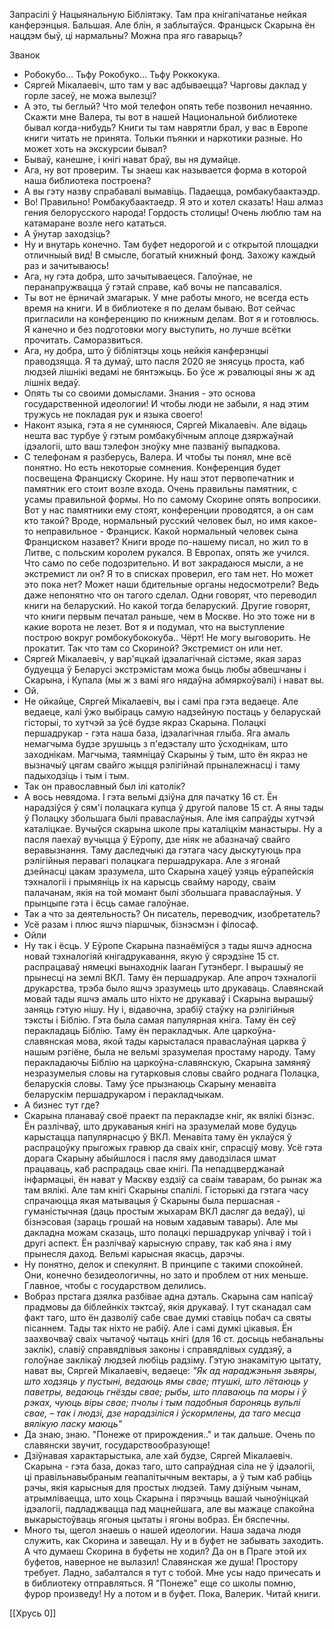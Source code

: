 Запрасілі ў Нацыянальную Бібліятэку. Там пра кнігапічатанье нейкая канферэнцыя. Бальшая. Але блін, я заблытаўся. Францыск Скарына ён нацдэм быў, ці нармальны? Можна пра яго гаварыць?

Званок

- Робокубо... Тьфу Рокобуко... Тьфу Роккокука.
- Сяргей Мікалаевіч, што там у вас адбываецца? Чарговы даклад у горле засеў, не можа вылезці?
- А это, ты беглый? Что мой телефон опять тебе позвонил нечаянно. Скажти мне Валера, ты вот в нашей Национальной библиотеке бывал когда-нибудь? Книги ты там наврятли брал, у вас в Европе книги читать не принята. Тольки пъянки и наркотики разные. Но может хоть на экскурсии бывал?
- Бываў, канешне, і кнігі нават браў, вы ня думайце. 
- Ага, ну вот проверим. Ты знаеш как называется форма в которой наша библиотека построена?
- А вы гэту назву спрабавалі вымавіць. Падаецца, ромбакубаактаэдр.
- Во! Правильно! Ромбакубаактаедр. Я это и хотел сказать! Наш алмаз гения белорусского народа! Гордость столицы! Очень люблю там на катамаране возле него кататься.
- А ўнутар заходзіць?
- Ну и внутарь конечно. Там буфет недорогой и с открытой площадки отличныый вид! В смысле, богатый книжный фонд. Захожу каждый раз и зачитываюсь!
- Ага, ну гэта добра, што зачытываецеся. Галоўнае, не перанапружвацца ў гэтай справе, каб вочы не папсаваліся. 
- Ты вот не ёрничай змагарык. У мне работы много, не всегда есть время на книги. И в библиотеке я по делам бываю. Вот сейчас пригласили на конференцию по книжным делам. Вот я и готовлюсь. Я канечно и без подготовки могу выступить, но лучше всётки прочитать. Саморазвиться.
- Ага, ну добра, што ў бібліятэцы хоць нейкія канферэнцыі праводзяцца. Я та думаў, што пасля 2020 яе знясуць проста, каб людзей лішнікі ведамі не бянтэжыць. Бо ўсе ж рэвалюцыі яны ж ад лішніх ведаў.
- Опять ты со своими домыслами. Знания - это основа государственной идеологии! И чтобы люди не забыли, я над этим тружусь не покладая рук и языка своего!
- Наконт языка, гэта я не сумняюся, Сяргей Мікалаевіч. Але відаць нешта вас турбуе ў гэтым ромбакубічным аплоце дзяржаўнай ідэалогіі, што ваш тэлефон зноўку мне пазваніў выпадкова.
- С телефонам я разберусь, Валера. И чтобы ты понял, мне всё понятно. Но есть некоторые сомнения. Конференция будет посвещена Франциску Скорине. Ну наш этот первопечатник и памятник его стоит возле входа. Очень правильны памятник, с усамы правильной формы.
  Но по самому Скорине опять вопросики. Вот у нас памятники ему стоят, конференции проводятся, а он сам кто такой? Вроде, нормальный русский человек был, но имя какое-то неправильное - Франциск. Какой нормальный человек сына Франциском назавет? 
  Книги вроде по-нашему писал, но жил то в Литве, с польским королем рукался. В Европах, опять же учился. Что само по себе подозрительно. 
  И вот закрадаюся мысли, а не экстремист ли он? 
  Я то в списках проверил, его там нет. Но может это пока нет? Может наши бдительные органы недосмотрели?
  Ведь даже непонятно что он тагого сделал. Одни говорят, что переводил книги на беларуский. Но какой тогда беларуский. Другие говорят, что книги первым печатал раньше, чем в Москве. Но это тоже ни в какие ворота не лезет.
  Вот я и подумал, что на выступление построю вокруг ромбокубококуба.. Чёрт! Не могу выговорить. Не прокатит. Так что там со Скориной? Экстремист он или нет.
- Сяргей Мікалаевіч, у вар'яцкай ідэалагічнай сістэме, якая зараз будуецца ў Беларусі экстрэмістам можа быць любы абвешчаны і Скарына, і Купала (мы ж з вамі яго нядаўна абмяркоўвалі) і нават вы.
- Ой.
- Не ойкайце, Сяргей Мікалаевіч, вы і самі пра гэта ведаеце. 
  Але ведаеце, калі ўжо выбіраць самую надзейную постаць у беларускай гісторыі, то хутчэй за ўсё будзе якраз Скарына. 
  Полацкі першадрукар - гэта наша база, ідэалагічная глыба. Яга амаль немагчыма будзе зрушыць з п'едэсталу што ўсходнікам, што заходнікам. Магчыма, таямніцаў Скарыны ў тым, што ён якраз не вызначыў цягам свайго жыцця рэлігійнай прыналежнасці і таму падыходзіць і тым і тым.
- Так он православный был ілі католік?
- А вось невядома. І гэта вельмі дзіўна для пачатку 16 ст. Ён нарадзіўся ў сям'і полацкага купца ў другой палове 15 ст. А яны тады ў Полацку збольшага былі праваслаўныя. Але імя сапраўды хутчэй каталіцкае. Вучыўся скарына школе пры каталіцкім манастыры. Ну а пасля паехаў вучыцца ў Еўропу, дзе ніяк не абазначаў свайго веравызнання. Таму даследчыкі да гэтага часу дыскутуюць пра рэлігійныя перавагі полацкага першадрукара. 
  Але з ягонай дзейнасці цакам зразумела, што Скарына хацеў узяць еўрапейскія тэхналогіі і прымяніць іх на карысць свайму народу, сваім палачанам, якія на той момант былі збольшага праваслаўныя.  У прынцыпе гэта і ёсць самае галоўнае.
- Так а что за деятельность? Он писатель, переводчик, изобретатель?
- Усё разам і плюс яшчэ піаршчык, бізнэсмэн і філосаф.
- Ойли
- Ну так і ёсць. У Еўропе Скарына пазнаёміўся з тады яшчэ адносна новай тэхналогіяй кнігадрукавання, якую ў сярэдзіне 15 ст. распрацаваў нямецкі вынаходнік Іааган Гутэнберг. І вырашыў яе прынесці на землі ВКЛ.
  Таму ён першадрукар. 
  Але апроч тэхналогіі друкарства, трэба было яшчэ зразумець што друкаваць. Славянскай мовай тады яшчэ амаль што ніхто не друкаваў і Скарына вырашыў заняць гэтую нішу.
  Ну і, відавочна, зрабіў стаўку на рэлігійныя тэксты і Біблію. Гэта была самая папулярная кніга. Таму ён сеў перакладаць Біблію. 
  Таму ён перакладчык.
  Але царкоўна-славянская мова, якой тады карысталася праваслаўная царква ў нашым рэгіёне, была не вельмі зразумелая простаму народу. Таму перакладаючы Біблію на царкоўна-славянскую, Скарына замяняў незразумелыя словы на гутарковыя словы свайго роднага Полацка, беларускія словы. 
  Таму ўсе прызнаюць Скарыну менавіта беларускім першадрукаром і перакладчыкам. 
- А бизнес тут где?
- Скарына планаваў своё праект па перакладзе кніг, як вялікі бізнэс. Ён разлічваў, што друкаваныя кнігі на зразумелай мове будуць карыстацца папулярнасцю ў ВКЛ. 
  Менавіта таму ён уклаўся ў распрацоўку прыгожых гравюр да сваіх кніг, спрасціў мову. 
  Усё гэта дорага Скарыну абыйшлося і пасля яму даводзілася шмат працаваць, каб распрадаць свае кнігі. Па непадцверджанай інфармацыі, ён нават у Маскву ездзіў са сваім таварам, бо рынак жа там вялікі. Але там кнігі Скарыны спалілі.
  Гісторыкі да гэтага часу спрачаюцца якая матывацыя ў Скарыны была першасная - гуманістычная (даць простым жыхарам ВКЛ дасляг да ведаў), ці бізнэсовая (зараць грошай на новым хадавым тавары). Але мы дакладна можам сказаць, што полацкі першадрукар улічваў і той і другі аспект. Ён разлічваў карысную справу, так каб яна і яму прынесля даход. Вельмі карысная якасць, дарэчы.
- Ну понятно, делок и спекулянт. В принципе с такими спокойней. Они, конечно безидеологичны, но зато и проблем от них меньше. Главное, чтобы с государством делились.
- Вобраз прстага дзялка разбівае адна дэталь. Скарына сам напісаў прадмовы да біблейнкіх тэктсаў, якія друкаваў. 
  І тут сканадал сам факт таго, што ён дазволіў сабе свае думкі ставіць побач са святы пісаннем. Тады так ніхто не рабіў. 
  Але і самі думкі цікавыя. Ён заахвочваў сваіх чытачоў чытаць кнігі (для 16 ст. досыць небанальны заклік), славіў справядлівыя законы і справядлівых суддзяў, а голоўнае заклікаў людзей любіць радзіму. Гэтую знакамітую цытату, нават вы, Сяргей Мікалаевіч, ведаеце:
  *"Як ад нараджэньня зьвяры, што ходзяць у пустыні, ведаюць ямы свае; птушкі, што лётаюць у паветры, ведаюць гнёзды свае; рыбы, што плаваюць па моры і ў рэках, чуюць віры свае; пчолы і тым падобныя бароняць вульлі свае, – так і людзі, дзе нарадзіліся і ўскормлены, да таго месца вялікую ласку маюць"*
- Да знаю, знаю. "Понеже от прирождения.." и так дальше. Очень по славянски звучит, государствообразующе!
- Дзіўнавая характарыстыка, але хай будзе, Сяргей Мікалаевіч. Скарына - гэта база, доказ таго, што сапраўдная сіла не ў ідэалогіі, ці правільнавыбраным геапалітычным вектары, а ў тым каб рабіць рэчы, якія карысныя для простых людзей. 
  Таму дзіўным чынам, атрымліваецца, што хоць Скарына і пярэчыць вашай чыноўніцкай ідэалогіі, падладжвацца пад мацнейшага, але вы мажаце спакойна выкарыстоўваць ягоныя цытаты і ягоны вобраз. Ён бяспечны.
- Много ты, щегол знаешь о нашей идеологии. Наша задача людя служить, как Скорина и завещал. Ну и в буфет не забывать заходить. А что думаеш Скорина в буфеты не ходил? Да он в Праге этой их буфетов, наверное не вылазил! Славянская же душа! Простору требует.
  Ладно, забалтался я тут с тобой. Мне усы надо причесать и в библиотеку отправляться. Я "Понеже" еще со школы помню, фурор произведу! Ну а потом и в буфет.
  Пока, Валерик. Читай книги.

[[Хрусь 0]]
